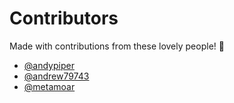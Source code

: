 # Contributors

Made with contributions from these lovely people! 💖

* [@andypiper](https://glitch.com/@andypiper)
* [@andrew79743](https://glitch.com/@andrew79743)
* [@metamoar](https://glitch.com/@metamoar)
